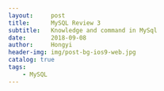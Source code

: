 ```yaml
---
layout:     post
title:      MySQL Review 3
subtitle:   Knowledge and command in MySql
date:       2018-09-08
author:     Hongyi
header-img: img/post-bg-ios9-web.jpg
catalog: true
tags:
    - MySQL
---
```

